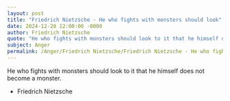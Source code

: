 ```yaml
---
layout: post
title: "Friedrich Nietzsche - He who fights with monsters should look"
date: 2024-12-28 12:00:00 -0000
author: Friedrich Nietzsche
quote: "He who fights with monsters should look to it that he himself does not become a monster."
subject: Anger
permalink: /Anger/Friedrich Nietzsche/Friedrich Nietzsche - He who fights with monsters should look
---
```


He who fights with monsters should look to it that he himself does not become a monster.

- Friedrich Nietzsche
